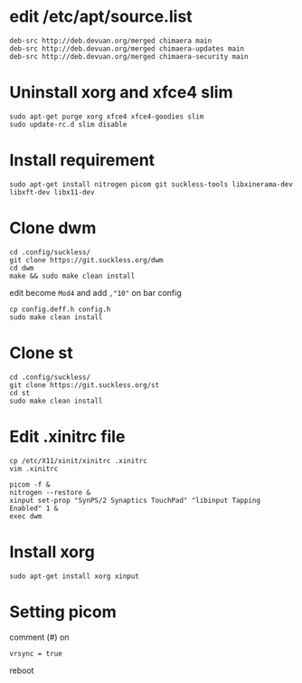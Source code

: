 # edit /etc/apt/source.list
```
deb-src http://deb.devuan.org/merged chimaera main  
deb-src http://deb.devuan.org/merged chimaera-updates main
deb-src http://deb.devuan.org/merged chimaera-security main
```
# Uninstall xorg and xfce4 slim
```
sudo apt-get purge xorg xfce4 xfce4-goodies slim
sudo update-rc.d slim disable
```
# Install requirement
```
sudo apt-get install nitrogen picom git suckless-tools libxinerama-dev libxft-dev libx11-dev
```
# Clone dwm
```
cd .config/suckless/
git clone https://git.suckless.org/dwm
cd dwm
make && sudo make clean install
```
edit become `Mod4` and add `,"10"` on bar config
```
cp config.deff.h config.h
sudo make clean install
```
# Clone st
```
cd .config/suckless/
git clone https://git.suckless.org/st
cd st
sudo make clean install
```
# Edit .xinitrc file
```
cp /etc/X11/xinit/xinitrc .xinitrc
vim .xinitrc
```
```
picom -f &
nitrogen --restore &
xinput set-prop "SynPS/2 Synaptics TouchPad" "libinput Tapping Enabled" 1 &
exec dwm
```
# Install xorg
```
sudo apt-get install xorg xinput
```
# Setting picom
comment (#) on
```
vrsync = true
```
reboot

